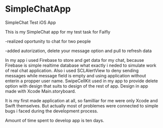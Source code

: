 # SimpleChatApp
SimpleChat Test iOS App

This is my SimpleChat app for my test task for Faifly

-realized oportunity to chat for two people

-added autorization, delete your message option and pull to refresh data

In my app i used Firebase to store and get data for my chat, because Firebase is simple realtime database what 
exactly i neded to simulate work of real chat application.
Also i used SCLAlertView to deny sending messages while message field is empty and using application without enterin 
a propper user name.
SwipeCellKit used in my app to provide delete option with design that suits to design of the rest of app.
Design in app made with Xcode Main.storyboard.

It is my first made application at all, so familliar for me were only Xcode and Swift themselves.
But actually most of problemes were connected to simple bugs i faced during the development process.

Amount of time spent to develop app is ten days.
